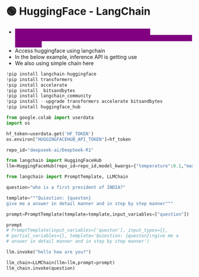 # 🟢 HuggingFace - LangChain

* <mark style="color:purple;background-color:purple;">**We can also use huggingface models using langchain huggingfacehub, while loading model we need to specify huggingface repo id etc**</mark>
* Access huggingface using langchain
* In the below example, inference API is getting use
* We also using simple chain here

```python
!pip install langchain-huggingface
!pip install transformers
!pip install accelerate
!pip install  bitsandbytes
!pip install langchain_community
!pip install --upgrade transformers accelerate bitsandbytes
!pip install huggingface_hub

from google.colab import userdata
import os

hf_token=userdata.get('HF_TOKEN')
os.environ["HUGGINGFACEHUB_API_TOKEN"]=hf_token

repo_id="deepseek-ai/DeepSeek-R1"

from langchain import HuggingFaceHub
llm=HuggingFaceHub(repo_id=repo_id,model_kwargs={"temperature":0.1,"max_length":64})

from langchain import PromptTemplate, LLMChain

question="who is a first president of INDIA?"

template="""Quiestion: {queston}
give me a answer in detail manner and in step by step manner"""

prompt=PromptTemplate(template=template,input_variables=["question"])

prompt
# PromptTemplate(input_variables=['queston'], input_types={},
# partial_variables={}, template='Quiestion: {queston}\ngive me a 
# answer in detail manner and in step by step manner')

llm.invoke("hello how are you?")

llm_chain=LLMChain(llm=llm,prompt=prompt)
llm_chain.invoke(question)

```
